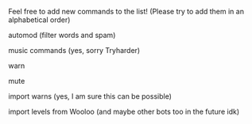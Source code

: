 Feel free to add new commands to the list! (Please try to add them in an alphabetical order)

automod (filter words and spam)

music commands (yes, sorry Tryharder)

warn

mute

import warns (yes, I am sure this can be possible)

import levels from Wooloo (and maybe other bots too in the future idk)
